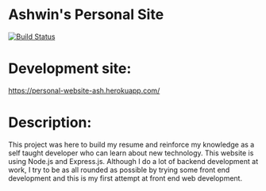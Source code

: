 # Ashwin's Personal Site

[![Build Status](https://travis-ci.org/ashwinath/personal-site.svg?branch=master)](https://travis-ci.org/ashwinath/personal-site)

# Development site:
https://personal-website-ash.herokuapp.com/

# Description:
This project was here to build my resume and reinforce my knowledge as a self taught developer who can learn about new technology. This website is using Node.js and Express.js. Although I do a lot of backend development at work, I try to be as all rounded as possible by trying some front end development and this is my first attempt at front end web development.
